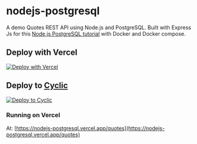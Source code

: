 # nodejs-postgresql

A demo Quotes REST API using Node.js and PostgreSQL. Built with Express Js for this [Node.js PostgreSQL tutorial](https://geshan.com.np/blog/2021/01/nodejs-postgresql-tutorial/) with Docker and Docker compose.

## Deploy with Vercel

[![Deploy with Vercel](https://vercel.com/button)](https://vercel.com/new/git/external?repository-url=https%3A%2F%2Fgithub.com%2Fgeshan%2Fnodejs-posgresql)

## Deploy to [Cyclic](https://app.cyclic.sh/#/join/geshan)

[![Deploy to Cyclic](https://deploy.cyclic.app/button.svg)](https://deploy.cyclic.app/)

### Running on Vercel

At: [https://nodejs-postgresql.vercel.app/quotes](https://nodejs-postgresql.vercel.app/quotes)
